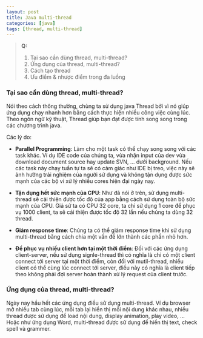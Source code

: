 ```yaml
---
layout: post
title: Java multi-thread
categories: [java]
tags: [thread, multi-thread]
---
```


> **Q:**
> 1. Tại sao cần dùng thread, multi-thread?
> 2. Ứng dụng của thread, multi-thread?
> 3. Cách tạo thread
> 4. Ưu điểm & nhược điểm trong đa luồng

### Tại sao cần dùng thread, multi-thread?
Nói theo cách thông thường, chùng ta sử dụng java Thread bởi vì nó giúp ứng dụng chạy nhanh hơn bằng cách thực hiện nhiều công việc cùng lúc. Theo ngôn ngữ kỹ thuật, Thread giúp bạn đạt được tính song song trong các chương trình java.

Các lý do:
* **Parallel Programming**: Làm cho một task có thể chạy song song với các task khác. Ví dụ IDE code của chúng ta, vừa nhận input của dev vừa download document source hay update SVN, ... dưới background. Nếu các task này chạy tuần tự ta sẽ có cảm giác như IDE bị treo, việc này sẽ ảnh hưởng trải nghiệm của người sử dụng và không tận dụng được sức mạnh của các bộ vi xử lý nhiều cores hiện đại ngày nay.

* **Tận dụng hết sức mạnh của CPU**: Như đã nói ở trên, sử dụng multi-thread sẽ cải thiện được tốc độ của app bằng cách sử dụng toàn bộ sức mạnh của CPU. Giả sử ta có CPU 32 core, ta chỉ sử dụng 1 core để phục vụ 1000 client, ta sẽ cải thiện được tốc độ 32 lần nếu chúng ta dùng 32 thread.

* **Giảm response time**: Chúng ta có thể giảm response time khi sử dụng multi-thread bằng cách chia một vấn đề lớn thành các phần nhỏ hơn.

* **Để phục vụ nhiều client hơn tại một thời điểm**: Đối với các ứng dụng client-server, nếu sử dụng signle-thread thì có nghĩa là chỉ có một client connect tới server tại một thời điểm, còn đối với mutil-thread, nhiều client có thể cùng lúc connect tới server, điều này có nghĩa là client tiếp theo không phải đợi server hoàn thành xử lý request của client trước.


### Ứng dụng của thread, multi-thread?
Ngày nay hầu hết các ứng dụng điều sử dụng multi-thread. Ví dụ browser mở nhiều tab cùng lúc, mỗi tab lại hiển thị mỗi nội dung khác nhau, nhiều thread được sử dụng để load nội dung, display animation, play video, ... Hoặc như ứng dụng Word, multi-thread được sử dụng để hiển thị text, check spell và grammer.